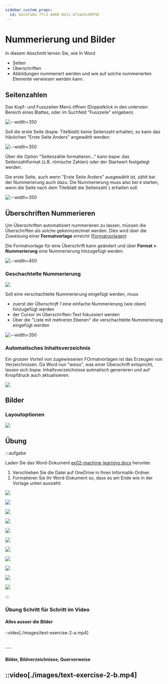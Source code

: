```yaml
---
sidebar_custom_props:
  id: becbfa0a-7fc3-4d06-8d11-471ae5c09f92
---
```


# Nummerierung und Bilder

In diesem Abschnitt lernen Sie, wie In Word
- Seiten
- Überschriften
- Abbildungen
nummeriert werden und wie auf solche nummerierten Elemente verwiesen werden kann.

## Seitenzahlen

Das Kopf- und Fusszeilen Menü öffnen (Doppelklick in den untersten Bereich eines Blattes, oder im Suchfeld "Fusszeile" eingeben).

![--width=350](images/word-seitenzahl.png)

Soll die erste Seite (bspw. Titelblatt) keine Seitenzahl erhalten, so kann das Häckchen "Erste Seite Anders" angewählt werden:

![--width=350](images/word-seitenzahl-erste-seite-anders.png)

Über die Option "Seitenzahle formatieren..." kann bspw. das Seitenzahlformat (z.B. römische Zahlen) oder der Startwert festgelegt werden.

Die erste Seite, auch wenn "Erste Seite Anders" ausgewählt ist, zählt bei der Nummerierung auch dazu. Die Nummerierung muss also bei `0` starten, wenn die Seite nach dem Titelblatt die Seitenzahl `1` erhalten soll.

![--width=350](images/word-seitenzahl-format.png)

## Überschriften Nummerieren

Um Überschriften automatisiert nummerieren zu lassen, müssen die Überschriften als solche gekennzeichnet werden. Dies wird über die Zuweisung einer **Formatvorlage** erreicht ([Formatvorlagen](02-dokumentstruktur.md#absatz))

Die Formatvorlage für eine Überschrift kann geändert und über __Format > Nummerierung__ eine Nummerierung hinzugefügt werden. 

![--width=450](images/word-formatvorlage-nummerierung.png)

### Geschachtelte Nummerierung

<div style={{maxWidth: '350px', border: '1px solid var(--ifm-color-primary)'}}>

![](images/word-nummerierung.png)

</div>

Soll eine verschachtelte Nummerierung eingefügt werden, muss
- zuerst der *Überschrift 1* eine einfache Nummerierung (wie oben) hinzugefügt werden
- der Cursor im Überschriften-Text fokussiert werden
- Über die "Liste mit mehreren Ebenen" die verschachtelte Nummerierung eingefügt werden

![--width=350](images/word-nummerierung-edit.png)

### Automatisches Inhaltsverzeichnis

Ein grosser Vorteil von zugewiesenen FOrmatvorlagen ist das Erzeugen von Verzeichnissen. Da Word nun "weiss", was einer Überschrift entspricht, lassen sich bspw. Inhaltsverzeichnisse autmatisch generieren und auf Knopfdruck auch aktualisieren.

![](images/word-inhaltsverzeichnis.gif)


## Bilder

### Layoutoptionen

![](images/word-bilder.gif)

## Übung

:::aufgabe
<Answer type="state" webKey="213ec6ee-34bf-4726-b0b9-c0bb3bcc2ddc" />

Laden Sie das Word-Dokument [ex02-machine-learning.docx](files/ex02-machine-learning.docx) herunter.

1. Verschieben Sie die Datei auf OneDrive in Ihren Informatik-Ordner.
2. Formatieren Sie Ihr Word-Dokument so, dass es am Ende wie in der Vorlage unten aussieht:


<div style={{maxHeight: '450px', overflow: 'auto'}}>

![](images/word-nummerierung-01.png)

![](images/word-nummerierung-02.png)

![](images/word-nummerierung-03.png)

![](images/word-nummerierung-04.png)

![](images/word-nummerierung-05.png)

![](images/word-nummerierung-06.png)

![](images/word-nummerierung-07.png)

![](images/word-nummerierung-08.png)

![](images/word-nummerierung-09.png)

![](images/word-nummerierung-10.png)

![](images/word-nummerierung-11.png)

</div>

:::

### Übung Schritt für Schritt im Video

#### Alles ausser die Bilder

::video[./images/text-exercise-2-a.mp4]

<br />
---

#### Bilder, Bildverzeichnisse, Querverweise

::video[./images/text-exercise-2-b.mp4]
---
